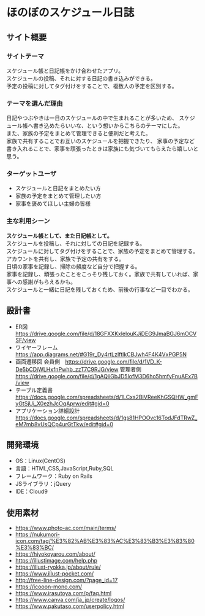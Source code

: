 # ほのぼのスケジュール日誌

## サイト概要
### サイトテーマ
スケジュール帳と日記帳をかけ合わせたアプリ。<br>
スケジュールの投稿、それに対する日記の書き込みができる。<br>
予定の投稿に対してタグ付けをすることで、複数人の予定を区別する。<br>

### テーマを選んだ理由
日記やつぶやきは一日のスケジュールの中で生まれることが多いため、
スケジュール帳へ書き込めたらいいな、という想いからこちらのテーマにした。<br>
また、家族の予定をまとめて管理できると便利だと考えた。<br>
家族で共有することでお互いのスケジュールを把握できたり、
家事の予定など書き入れることで、家事を頑張ったときは家族にも気づいてもらえたら嬉しいと思う。<br>

### ターゲットユーザ
- スケジュールと日記をまとめたい方
- 家族の予定をまとめて管理したい方
- 家事を褒めてほしい主婦の皆様

### 主な利用シーン
**スケジュール帳として、また日記帳として。**<br>
スケジュールを投稿し、それに対しての日記を記録する。<br>
スケジュールに対してタグ付けをすることで、家族の予定をまとめて管理する。<br>
アカウントを共有し、家族で予定の共有をする。<br>
日頃の家事を記録し、掃除の頻度など自分で把握する。<br>
家事を記録し、頑張ったことをこっそり残しておく。家族で共有していれば、家事への感謝がもらえるかも。<br>
スケジュールと一緒に日記を残しておくため、前後の行事など一目でわかる。<br>

## 設計書
- ER図
  https://drive.google.com/file/d/18GFXXKxlelouKJiDEG9JmaBGJ6mOCVSF/view
- ワイヤーフレーム
  https://app.diagrams.net/#G19r_Dy4rtLzIftIkCBJwh4F4K4VxPGP5N
- 画面遷移図
  会員側　https://drive.google.com/file/d/1VD_K-De5bCDjWLHxfnPwhb_zzT7C9RJG/view
  管理者側　https://drive.google.com/file/d/1gAQiiGbJD5lofM3D6ho5hmfyFnuAEx7B/view
- テーブル定義書
  https://docs.google.com/spreadsheets/d/1LCxs2BIVReeKhGSQHW_gmFyGtSjUi_X0ezhJcOqAprw/edit#gid=0
- アプリケーション詳細設計
  https://docs.google.com/spreadsheets/d/1gs81HPOOvc16TodJFdTRwZ_eM7mb8vUsQCp4urGtTkw/edit#gid=0

## 開発環境
- OS：Linux(CentOS)
- 言語：HTML,CSS,JavaScript,Ruby,SQL
- フレームワーク：Ruby on Rails
- JSライブラリ：jQuery
- IDE：Cloud9

## 使用素材
- https://www.photo-ac.com/main/terms/
- https://nukumori-icon.com/tag/%E3%82%AB%E3%83%AC%E3%83%B3%E3%83%80%E3%83%BC/
- https://hiyokoyarou.com/about/
- https://illustimage.com/help.php
- https://illust-ryokka.jp/about/rule/
- https://www.illust-pocket.com/
- http://free-line-design.com/?page_id=17
- https://icooon-mono.com/
- https://www.irasutoya.com/p/faq.html
- https://www.canva.com/ja_jp/create/logos/
- https://www.pakutaso.com/userpolicy.html